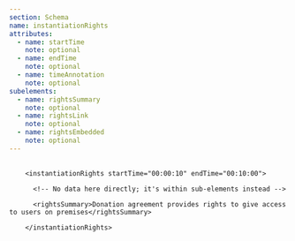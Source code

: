 ```yaml
---
section: Schema
name: instantiationRights
attributes:
  - name: startTime
    note: optional
  - name: endTime
    note: optional
  - name: timeAnnotation
    note: optional
subelements:
  - name: rightsSummary
    note: optional
  - name: rightsLink
    note: optional
  - name: rightsEmbedded
    note: optional
---
```

<pre>
  <code>
    &lt;instantiationRights startTime=&quot;00:00:10&quot; endTime=&quot;00:10:00&quot;&gt;<br>
      &lt;!-- No data here directly; it's within sub-elements instead --&gt;<br>
      &lt;rightsSummary&gt;Donation agreement provides rights to give access to users on premises&lt;/rightsSummary&gt;<br>
    &lt;/instantiationRights&gt;<br>
  </code>
</pre>
